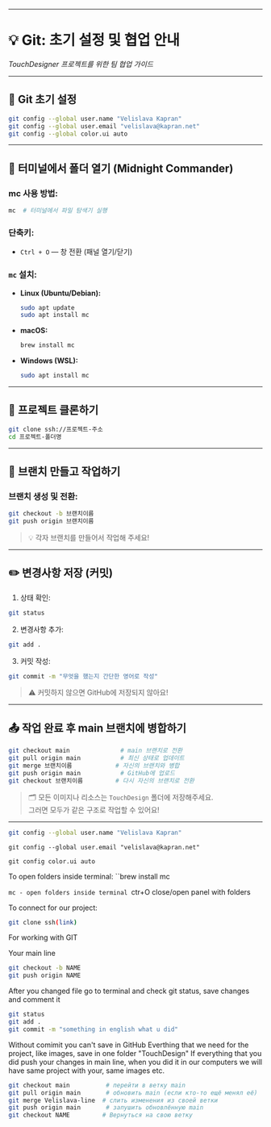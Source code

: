 
---

# 💡 Git: 초기 설정 및 협업 안내  
_TouchDesigner 프로젝트를 위한 팀 협업 가이드_

---

## 🧩 Git 초기 설정

```bash
git config --global user.name "Velislava Kapran"
git config --global user.email "velislava@kapran.net"
git config --global color.ui auto
```

---

## 📁 터미널에서 폴더 열기 (Midnight Commander)

### mc 사용 방법:

```bash
mc  # 터미널에서 파일 탐색기 실행
```

### 단축키:
- `Ctrl + O` — 창 전환 (패널 열기/닫기)

### `mc` 설치:

- **Linux (Ubuntu/Debian):**
  ```bash
  sudo apt update
  sudo apt install mc
  ```

- **macOS:**
  ```bash
  brew install mc
  ```

- **Windows (WSL):**
  ```bash
  sudo apt install mc
  ```

---

## 🔗 프로젝트 클론하기

```bash
git clone ssh://프로젝트-주소
cd 프로젝트-폴더명
```

---

## 🌱 브랜치 만들고 작업하기

### 브랜치 생성 및 전환:

```bash
git checkout -b 브랜치이름
git push origin 브랜치이름
```

> 💡 각자 브랜치를 만들어서 작업해 주세요!

---

## ✏️ 변경사항 저장 (커밋)

1. 상태 확인:
```bash
git status
```

2. 변경사항 추가:
```bash
git add .
```

3. 커밋 작성:
```bash
git commit -m "무엇을 했는지 간단한 영어로 작성"
```

> ⚠️ 커밋하지 않으면 GitHub에 저장되지 않아요!

---

## 📤 작업 완료 후 main 브랜치에 병합하기

```bash
git checkout main              # main 브랜치로 전환
git pull origin main           # 최신 상태로 업데이트
git merge 브랜치이름            # 자신의 브랜치와 병합
git push origin main           # GitHub에 업로드
git checkout 브랜치이름         # 다시 자신의 브랜치로 전환
```

> 🗂️ 모든 이미지나 리소스는 `TouchDesign` 폴더에 저장해주세요.  
> 그러면 모두가 같은 구조로 작업할 수 있어요!

---


```bash
git config --global user.name "Velislava Kapran"
```
```
git config --global user.email "velislava@kapran.net"
```
```
git config color.ui auto
```

To open folders inside terminal:
``brew install mc

``mc - open folders inside terminal
``ctr+O close/open panel with folders


To connect for our project:
``` bash
git clone ssh(link)

```

For working with GIT

Your main line

```bash
git checkout -b NAME
git push origin NAME
```

After you changed file go to terminal and check git status, save changes and comment it

```bash
git status
git add .
git commit -m "something in english what u did"
```

Without comimit you can't save in GitHub
Everthing that we need for the project, like images, save in one folder "TouchDesign"
If everything that you did push your changes in main line, when you did it in our computers we will have same project with your, same images etc.

```bash
git checkout main          # перейти в ветку main
git pull origin main       # обновить main (если кто-то ещё менял её)
git merge Velislava-line  # слить изменения из своей ветки
git push origin main       # запушить обновлённую main
git checkout NAME         # Вернуться на свою ветку
```
